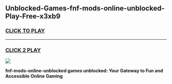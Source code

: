 
## Unblocked-Games-fnf-mods-online-unblocked-Play-Free-x3xb9
<h3>
<a href="https://premium76.site?title=fnf-mods-online-unblocked&ref=21A">CLICK TO PLAY</a></h3>
<hr>

<h3>
<a href="https://premium76.site?title=fnf-mods-online-unblocked&ref=21A">CLICK 2 PLAY</a>
  
</h3>

<a href="https://premium76.site?title=fnf-mods-online-unblocked&ref=21A"><img src="https://clearcache.store/games.png"></a>


**fnf-mods-online-unblocked games unblocked: Your Gateway to Fun and Accessible Online Gaming**
